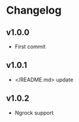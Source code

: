 # Changelog

## v1.0.0

- First commit

## v1.0.1

- </README.md> update

## v1.0.2

- Ngrock support
